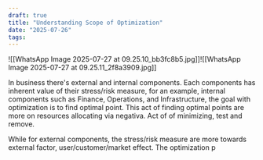 ```yaml
---
draft: true
title: "Understanding Scope of Optimization"
date: "2025-07-26"
tags: 
---
```

![[WhatsApp Image 2025-07-27 at 09.25.10_bb3fc8b5.jpg]]![[WhatsApp Image 2025-07-27 at 09.25.11_2f8a3909.jpg]]

In business there's external and internal components. Each components has inherent value of their stress/risk measure, for an example, internal components such as Finance, Operations, and Infrastructure, the goal with optimization is to find optimal point. This act of finding optimal points are more on resources allocating via negativa. Act of of minimizing, test and remove. 

While for external components, the stress/risk measure are more towards external factor, user/customer/market effect. The optimization p